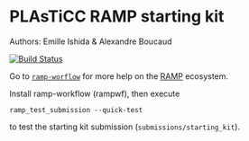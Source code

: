 # PLAsTiCC RAMP starting kit

Authors: Emille Ishida & Alexandre Boucaud

[![Build Status](https://travis-ci.org/ramp-kits/supernovae.svg?branch=master)](https://travis-ci.org/ramp-kits/supernovae)

Go to [`ramp-worflow`](https://github.com/paris-saclay-cds/ramp-workflow) for more help on the [RAMP](http:www.ramp.studio) ecosystem.

Install ramp-workflow (rampwf), then execute

```
ramp_test_submission --quick-test
```

to test the starting kit submission (`submissions/starting_kit`).
